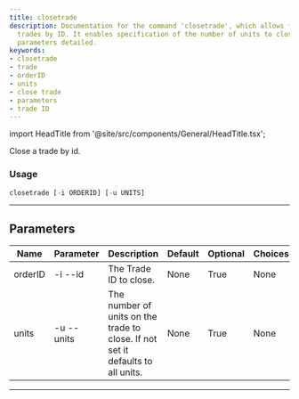 ```yaml
---
title: closetrade
description: Documentation for the command 'closetrade', which allows for closing
  trades by ID. It enables specification of the number of units to close, with relevant
  parameters detailed.
keywords:
- closetrade
- trade
- orderID
- units
- close trade
- parameters
- trade ID
---
```


import HeadTitle from '@site/src/components/General/HeadTitle.tsx';

<HeadTitle title="forex /oanda/closetrade - Reference | OpenBB Terminal Docs" />

Close a trade by id.

### Usage

```python wordwrap
closetrade [-i ORDERID] [-u UNITS]
```

---

## Parameters

| Name | Parameter | Description | Default | Optional | Choices |
| ---- | --------- | ----------- | ------- | -------- | ------- |
| orderID | -i  --id | The Trade ID to close. | None | True | None |
| units | -u  --units | The number of units on the trade to close. If not set it defaults to all units. | None | True | None |

---
